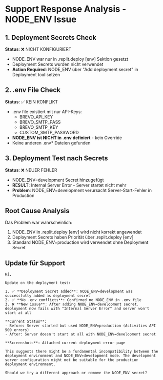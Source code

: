 # Support Response Analysis - NODE_ENV Issue

## 1. Deployment Secrets Check
**Status**: ❌ NICHT KONFIGURIERT
- NODE_ENV war nur in .replit.deploy [env] Sektion gesetzt
- Deployment Secrets wurden nicht verwendet
- **Action Required**: NODE_ENV über "Add deployment secret" in Deployment tool setzen

## 2. .env File Check
**Status**: ✅ KEIN KONFLIKT
- .env file existiert mit nur API-Keys:
  - BREVO_API_KEY
  - BREVO_SMTP_PASS
  - BREVO_SMTP_KEY
  - CUSTOM_SMTP_PASSWORD
- **NODE_ENV ist NICHT in .env definiert** - kein Override
- Keine anderen .env* Dateien gefunden

## 3. Deployment Test nach Secrets
**Status**: ❌ NEUER FEHLER
- NODE_ENV=development Secret hinzugefügt
- **RESULT**: Internal Server Error - Server startet nicht mehr
- **Problem**: NODE_ENV=development verursacht Server-Start-Fehler in Production

## Root Cause Analysis
Das Problem war wahrscheinlich:
1. NODE_ENV in .replit.deploy [env] wird nicht korrekt angewendet
2. Deployment Secrets haben Priorität über .replit.deploy [env]
3. Standard NODE_ENV=production wird verwendet ohne Deployment Secret

## Update für Support
```
Hi,

Update on the deployment test:

1. ✅ **Deployment Secret added**: NODE_ENV=development was successfully added as deployment secret
2. ✅ **No .env conflicts**: Confirmed no NODE_ENV in .env file
3. ❌ **New issue**: After adding NODE_ENV=development secret, deployment now fails with "Internal Server Error" and server won't start at all

**Current Status**: 
- Before: Server started but used NODE_ENV=production (Activities API 500 errors)
- After: Server doesn't start at all with NODE_ENV=development secret

**Screenshots**: Attached current deployment error page

This suggests there might be a fundamental incompatibility between the deployment environment and NODE_ENV=development mode. The development server configuration might not be suitable for the production deployment environment.

Should we try a different approach or remove the NODE_ENV secret?
```